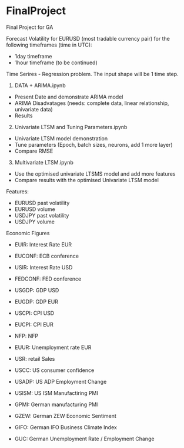# FinalProject
Final Project for GA

Forecast Volatility for EURUSD (most tradable currency pair) for the following timeframes (time in UTC):
- 1day timeframe
- 1hour timeframe (to be continued)

Time Serires - Regression problem. The input shape will be 1 time step.

1. DATA + ARIMA.ipynb
- Present Date and demonstrate ARIMA model
- ARIMA Disadvatages (needs: complete data, linear relationship, univariate data)
- Results

2. Univariate LTSM and Tuning Parameters.ipynb
- Univariate LTSM model demonstration
- Tune parameters (Epoch, batch sizes, neurons, add 1 more layer)
- Compare RMSE

3. Multivariate LTSM.ipynb
- Use the optimised univariate LTSMS model and add more features
- Compare results with the optimised Univariate LTSM model

Features:
- EURUSD past volatility
- EURUSD volume
- USDJPY past volatility
- USDJPY volume

Economic Figures
- EUIR: Interest Rate EUR
- EUCONF: ECB conference
- USIR: Interest Rate USD
- FEDCONF: FED conference
- USGDP: GDP USD
- EUGDP: GDP EUR
- USCPI: CPI USD
- EUCPI: CPI EUR
- NFP: NFP
- EUUR: Unemployment rate EUR

- USR: retail Sales
- USCC: US consumer confidence
- USADP: US ADP Employment Change
- USISM: US ISM Manufactiring PMI

- GPMI: German manufacturing PMI
- GZEW: German ZEW Economic Sentiment 
- GIFO: German IFO Business Climate Index
- GUC: German Unemployment Rate / Employment Change
